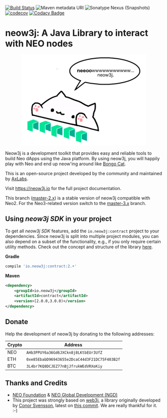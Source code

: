 [![Build Status](https://travis-ci.org/neow3j/neow3j.svg?branch=master)](https://travis-ci.org/neow3j/neow3j)
![Maven metadata URI](https://img.shields.io/maven-metadata/v/http/central.maven.org/maven2/io/neow3j/core/maven-metadata.xml.svg)
![Sonatype Nexus (Snapshots)](https://img.shields.io/nexus/s/http/oss.sonatype.org/io.neow3j/core.svg)
[![codecov](https://codecov.io/gh/neow3j/neow3j/branch/master/graph/badge.svg)](https://codecov.io/gh/neow3j/neow3j)
[![Codacy Badge](https://api.codacy.com/project/badge/Grade/f82a724b90a94df88e11c6462f2176ca)](https://www.codacy.com/manual/gsmachado/neow3j?utm_source=github.com&amp;utm_medium=referral&amp;utm_content=neow3j/neow3j&amp;utm_campaign=Badge_Grade)

# neow3j: A Java Library to interact with NEO nodes

<p align="center">
<img src="./images/neow3j-neo3-with-balloon.png" alt="Bongo Cat Neow3j" width="400" height="291" />
</p>

Neow3j is a development toolkit that provides easy and reliable tools to build Neo dApps using the Java platform.
By using neow3j, you will happily play with Neo and end up neow'ing around like [Bongo Cat](https://knowyourmeme.com/memes/bongo-cat).

This is an open-source project developed by the community and maintained by [AxLabs](https://axlabs.com).

Visit https://neow3j.io for the full project documentation.

This branch ([master-2.x](https://github.com/neow3j/neow3j/tree/master-2.x)) is a stable version of neow3j compatible with Neo2. For the Neo3-related version switch to the [master-3.x](https://github.com/neow3j/neow3j) branch.

## Using *neow3j SDK* in your project

To get all *neow3j SDK* features, add the `io.neow3j:contract` project to your dependencies. Since neow3j is split into multiple project modules, you can also depend on a subset of the functionality, e.g., if you only require certain utility methods. Check out the concept and structure of the library [here](https://neow3j.io/#/overview/concepts_and_structure).

__Gradle__

```groovy
compile 'io.neow3j:contract:2.+'
```
__Maven__

```xml
<dependency>
    <groupId>io.neow3j</groupId>
    <artifactId>contract</artifactId>
    <version>[2.0.0,3.0.0)</version>
</dependency>
```

## Donate

Help the development of neow3j by donating to the following addresses:

| Crypto   | Address                                      |
|----------|----------------------------------------------|
| NEO      | `AHb3PPUY6a36Gd6JXCkn8j8LKtbEUr3UfZ`         |
| ETH      | `0xe85EbabD96943655e2DcaC44d3F21DC75F403B2f` |
| BTC      | `3L4br7KQ8DCJEZ77nBjJfrukWEdVRXoKiy`         |


## Thanks and Credits

* [NEO Foundation](https://neo.org/team) & [NEO Global Development (NGD)](https://neo.org/team)
* This project was strongly based on [web3j](https://web3j.io),
a library originally developed by [Conor Svensson](http://conorsvensson.com), latest on [this commit](https://github.com/web3j/web3j/commit/2a259ece9736c0338fbb66b1be4c04aba0855254).
We are really thankful for it. :-)
